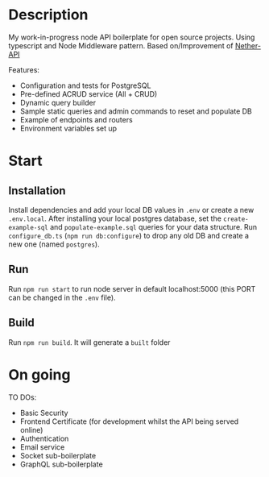 # Description

My work-in-progress node API boilerplate for open source projects. Using typescript and Node Middleware pattern. Based on/Improvement of
[Nether-API](https://github.com/Tuistmessiah/nether-api)

Features:

- Configuration and tests for PostgreSQL
- Pre-defined ACRUD service (All + CRUD)
- Dynamic query builder
- Sample static queries and admin commands to reset and populate DB
- Example of endpoints and routers
- Environment variables set up

# Start

## Installation

Install dependencies and add your local DB values in `.env` or create a new `.env.local`. After installing your local postgres database, set the `create-example-sql` and `populate-example.sql` queries for your data structure. Run `configure_db.ts` (`npm run db:configure`) to drop any old DB and create a new one (named `postgres`).

## Run

Run `npm run start` to run node server in default localhost:5000 (this PORT can be changed in the `.env` file).

## Build

Run `npm run build`. It will generate a `built` folder

# On going

TO DOs:

- Basic Security
- Frontend Certificate (for development whilst the API being served online)
- Authentication
- Email service
- Socket sub-boilerplate
- GraphQL sub-boilerplate

